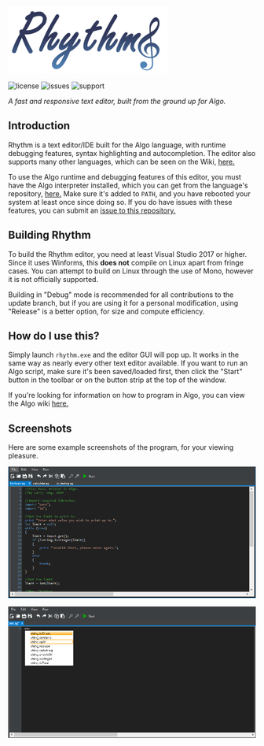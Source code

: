 ![rhythmlogo](full_logo_small.png)

![license](https://img.shields.io/badge/license-MIT-blue.svg) ![issues](https://img.shields.io/github/issues/c272/rhythm.svg) ![support](https://img.shields.io/badge/platform-c%23.net%20%3E%3D%207-lightgrey.svg)

*A fast and responsive text editor, built from the ground up for Algo.*
## Introduction
Rhythm is a text editor/IDE built for the Algo language, with runtime debugging features, syntax highlighting and autocompletion. The editor also supports many other languages, which can be seen on the Wiki, [here.](https://github.com/c272/rhythm/wiki)

To use the Algo runtime and debugging features of this editor, you must have the Algo interpreter installed, which you can get from the language's repository, [here.]() Make sure it's added to `PATH`, and you have rebooted your system at least once since doing so. If you do have issues with these features, you can submit an [issue to this repository.](https://github.com/c272/rhythm/issues)

## Building Rhythm
To build the Rhythm editor, you need at least Visual Studio 2017 or higher. Since it uses Winforms, this **does not** compile on Linux apart from fringe cases. You can attempt to build on Linux through the use of Mono, however it is not officially supported.

Building in "Debug" mode is recommended for all contributions to the update branch, but if you are using it for a personal modification, using "Release" is a better option, for size and compute efficiency.

## How do I use this?
Simply launch `rhythm.exe` and the editor GUI will pop up. It works in the same way as nearly every other text editor available. If you want to run an Algo script, make sure it's been saved/loaded first, then click the "Start" button in the toolbar or on the button strip at the top of the window.

If you're looking for information on how to program in Algo, you can view the Algo wiki [here.](https://github.com/c272/algo-lang/wiki)

## Screenshots
Here are some example screenshots of the program, for your viewing pleasure.

![screenshot_1](Screenshots/fizz_1.PNG)

![screenshot_2](Screenshots/autosuggest.PNG)
